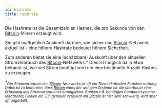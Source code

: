 ```yaml
---
id: hashrate
title: Hashrate
---
```


Die Hashrate ist die Gesamtzahl an Hashes, die pro Sekunde von den [Bitcoin](../b/bitcoin)-Minern erzeugt wird.

Sie gibt maßgeblich Auskunft darüber, wie sicher das [Bitcoin](../b/bitcoin)-Netzwerk aktuell ist - eine höhere Hashrate bedeutet höhere Sicherheit.

Zum anderen bietet sie eine (schätzbare) Auskunft über den aktuellen Stromverbrauch des [Bitcoin](../b/bitcoin)-Netzwerks.\* Dies ist möglich da in etwa bekannt ist, wie viel Strom benötigt wird um eine bestimmte Anzahl Hashes zu erzeugen.

\*<sub>_Der Stromverbrauch des [Bitcoin](../b/bitcoin)-Netzwerks ist oft ein Thema kritischer Berichterstattung. Dabei ist zu bedenken, dass [Bitcoin](../b/bitcoin) eines der wenigen Systeme ist, die überhaupt eine Erfassung des Stromverbrauches ermöglichen. Banken z.B. benötigen Computersysteme, Mitarbeiter, Filialen etc. Ein genauer Vergleich mit [Bitcoin](../b/bitcoin) ist hier sehr schwierig, wird aber oft angestellt._</sub>
